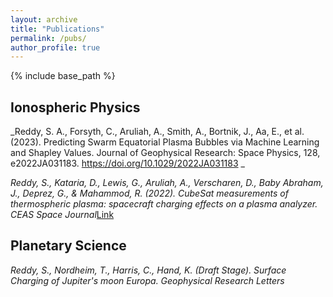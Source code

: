 ```yaml
---
layout: archive
title: "Publications"
permalink: /pubs/
author_profile: true
---
```


{% include base_path %}

## Ionospheric Physics
_Reddy, S. A., Forsyth, C., Aruliah, A., Smith, A., Bortnik, J., Aa, E., et al. (2023). Predicting Swarm Equatorial Plasma Bubbles via Machine Learning and Shapley Values. Journal of Geophysical Research: Space Physics, 128, e2022JA031183. https://doi.org/10.1029/2022JA031183 _

_Reddy, S., Kataria, D., Lewis, G., Aruliah, A., Verscharen, D., Baby Abraham, J., Deprez, G., &#38; Mahammod, R. (2022). CubeSat measurements of thermospheric plasma: spacecraft charging effects on a plasma analyzer. CEAS Space Journal_<a href="https://link.springer.com/article/10.1007/s12567-022-00439-y" target="_blank">Link</a>

## Planetary Science
_Reddy, S., Nordheim, T., Harris, C., Hand, K. (Draft Stage). Surface Charging of Jupiter's moon Europa. Geophysical Research Letters_
